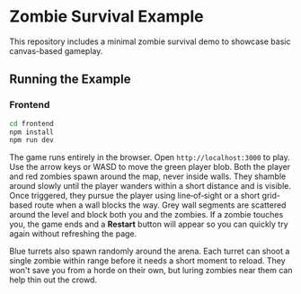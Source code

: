 # Zombie Survival Example

This repository includes a minimal zombie survival demo to showcase basic canvas-based gameplay.

## Running the Example

### Frontend

```bash
cd frontend
npm install
npm run dev
```

The game runs entirely in the browser. Open `http://localhost:3000` to play. Use the arrow keys or WASD to move the green player blob. Both the player and red zombies spawn around the map, never inside walls. They shamble around slowly until the player wanders within a short distance and is visible. Once triggered, they pursue the player using line‑of‑sight or a short grid-based route when a wall blocks the way. Grey wall segments are scattered around the level and block both you and the zombies. If a zombie touches you, the game ends and a **Restart** button will appear so you can quickly try again without refreshing the page.

Blue turrets also spawn randomly around the arena. Each turret can shoot a single zombie within range before it needs a short moment to reload. They won't save you from a horde on their own, but luring zombies near them can help thin out the crowd.
